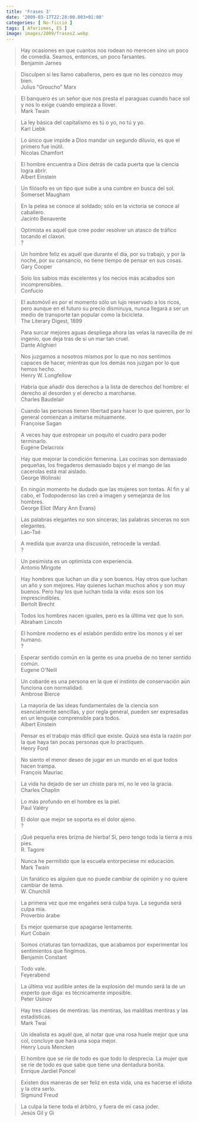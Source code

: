 ```yaml
---
title: 'Frases 3'
date: '2009-03-17T22:28:00.003+01:00'
categories: [ No-ficció ]
tags: [ Aforismes, ES ]
image: images/2009/frases2.webp
---
```


> Hay ocasiones en que cuantos nos rodean no merecen sino un poco de comedia. Seamos, entonces, un poco farsantes.
<br/>Benjamin Jarnes

> Disculpen si les llamo caballeros, pero es que no les conozco muy bien.
<br/>Julius "Groucho" Marx

> El banquero es un señor que nos presta el paraguas cuando hace sol y nos lo exige cuando empieza a llover.
<br/>Mark Twain

> La ley básica del capitalismo es tú o yo, no tú y yo.
<br/>Karl Liebk

> Lo único que impide a Dios mandar un segundo diluvio, es que el primero fue inútil.
<br/>Nicolas Chamfort

> El hombre encuentra a Dios detrás de cada puerta que la ciencia logra abrir.
<br/>Albert Einstein

> Un filósofo es un tipo que sube a una cumbre en busca del sol.
<br/>Somerset Maugham

> En la pelea se conoce al soldado; sólo en la victoria se conoce al caballero.
<br/>Jacinto Benavente

> Optimista es aquél que cree poder resolver un atasco de tráfico tocando el claxon.
<br/>?

> Un hombre feliz es aquél que durante el día, por su trabajo, y por la noche, por su cansancio, no tiene tiempo de pensar en sus cosas.
<br/>Gary Cooper

> Solo los sabios más excelentes y los necios más acabados son incomprensibles.
<br/>Confucio

> El automóvil es por el momento sólo un lujo reservado a los ricos, pero aunque en el futuro su precio disminuya, nunca llegará a ser un medio de transporte tan popular como la bicicleta.
<br/>The Literary Digest, 1899

> Para surcar mejores aguas despliega ahora las velas la navecilla de mi ingenio, que deja tras de sí un mar tan cruel.
<br/>Dante Alighieri

> Nos juzgamos a nosotros mismos por lo que no nos sentimos capaces de hacer, mientras que los demás nos juzgan por lo que hemos hecho.
<br/>Henry W. Longfellow

> Habría que añadir dos derechos a la lista de derechos del hombre: el derecho al desorden y el derecho a marcharse.
<br/>Charles Baudelair

> Cuando las personas tienen libertad para hacer lo que quieren, por lo general comienzan a imitarse mútuamente.
<br/>Françoise Sagan

> A veces hay que estropear un poquito el cuadro para poder terminarlo.
<br/>Eugéne Delacroix

> Hay que mejorar la condición femenina. Las cocinas son demasiado pequeñas, los fregaderos demasiado bajos y el mango de las cacerolas está mal aislado.
<br/>George Wolinski

> En ningún momento he dudado que las mujeres son tontas. Al fin y al cabo, el Todopoderoso las creó a imagen y semejanza de los hombres.
<br/>George Eliot (Mary Ann Evans)

> Las palabras elegantes no son sinceras; las palabras sinceras no son elegantes.
<br/>Lao-Tsé

> A medida que avanza una discusión, retrocede la verdad.
<br/>?

> Un pesimista es un optimista con experiencia.
<br/>Antonio Mingote

> Hay hombres que luchan un día y son buenos. Hay otros que luchan un año y son mejores. Hay quienes luchan muchos años y son muy buenos. Pero hay los que luchan toda la vida: esos son los imprescindibles.
<br/>Bertolt Brecht

> Todos los hombres nacen iguales, pero es la última vez que lo son.
<br/>Abraham Lincoln

> El hombre moderno es el eslabón perdido entre los monos y el ser humano.
<br/>?

> Esperar sentido común en la gente es una prueba de no tener sentido común.
<br/>Eugene O'Neill

> Un cobarde es una persona en la que el instinto de conservación aún funciona con normalidad.
<br/>Ambrose Bierce

> La mayoría de las ideas fundamentales de la ciencia son esencialmente sencillas, y por regla general, pueden ser expresadas en un lenguaje comprensible para todos.
<br/>Albert Einstein

> Pensar es el trabajo más difícil que existe. Quizá sea ésta la razón por la que haya tan pocas personas que lo practiquen.
<br/>Henry Ford

> No siento el menor deseo de jugar en un mundo en el que todos hacen trampa.
<br/>François Mauriac

> La vida ha dejado de ser un chiste para mí, no le veo la gracia.
<br/>Charles Chaplin

> Lo más profundo en el hombre es la piel.
<br/>Paul Valéry

> El dolor que mejor se soporta es el dolor ajeno.
<br/>?

> ¡Qué pequeña eres brizna de hierba! Sí, pero tengo toda la tierra a mis pies.
<br/>R. Tagore

> Nunca he permitido que la escuela entorpeciese mi educación.
<br/>Mark Twain

> Un fanático es alguien que no puede cambiar de opinión y no quiere cambiar de tema.
<br/>W. Churchill

> La primera vez que me engañes será culpa tuya. La segunda será culpa mía.
<br/>Proverbio árabe

> Es mejor quemarse que apagarse lentamente.
<br/>Kurt Cobain

> Somos criaturas tan tornadizas, que acabamos por experimentar los sentimientos que fingimos.
<br/>Benjamin Constant

> Todo vale.
<br/>Feyerabend

> La última voz audible antes de la explosión del mundo será la de un experto que diga: es técnicamente imposible.
<br/>Peter Usinov

> Hay tres clases de mentiras: las mentiras, las malditas mentiras y las estadísticas.
<br/>Mark Twai

> Un idealista es aquél que, al notar que una rosa huele mejor que una col, concluye que hará una sopa mejor.
<br/>Henry Louis Mencken

> El hombre que se ríe de todo es que todo lo desprecia. La mujer que se ríe de todo es que sabe que tiene una dentadura bonita.
<br/>Enrique Jardiel Poncel

> Existen dos maneras de ser feliz en esta vida, una es hacerse el idiota y la otra serlo.
<br/>Sigmund Freud

> La culpa la tiene toda el árbitro, y fuera de mi casa joder.
<br/>Jesús Gil y Gi
